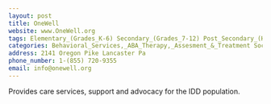```yaml
---
layout: post
title: OneWell
website: www.OneWell.org
tags: Elementary_(Grades_K-6) Secondary_(Grades_7-12) Post_Secondary_(High_School_and_Beyond)
categories: Behavioral_Services,_ABA_Therapy,_Assesment_&_Treatment Social,_Recreational,_Fitness Accessibility,_Inclusion,_Safety,_Health Job_Resources 
address: 2141 Oregon Pike Lancaster Pa 
phone_number: 1-(855) 720-9355
email: info@onewell.org
---
```

Provides care services, support and advocacy for the IDD population.